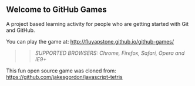 ## Welcome to GitHub Games

A project based learning activity for people who are getting started with Git and GitHub.

You can play the game at: http://fluyapstone.github.io/github-games/

>> _*SUPPORTED BROWSERS*: Chrome, Firefox, Safari, Opera and IE9+_

This fun open source game was cloned from: https://github.com/jakesgordon/javascript-tetris
